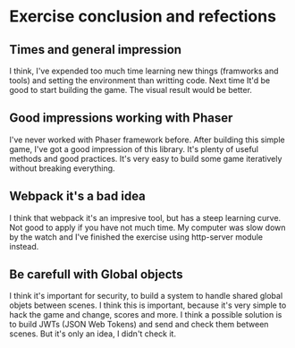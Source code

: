 
# Exercise conclusion and refections

## Times and general impression

I think, I've expended too much time learning new things (framworks and tools) and setting the environment than writting code. Next time It'd be good to start building the game. The visual result would be better.

## Good impressions working with Phaser

I've never worked with Phaser framework before. After building this simple game, I've got a good impression of this library. It's plenty of useful methods and good practices. It's very easy to build some game iteratively without breaking everything. 

## Webpack it's a bad idea

I think that webpack it's an impresive tool, but has a steep learning curve. Not good to apply if you have not much time. My computer was slow down by the watch and I've finished the exercise using http-server module instead.

## Be carefull with Global objects

I think it's important for security, to build a system to handle shared global objets between scenes. I think this is important, because it's very simple to hack the game and change, scores and more. I think a possible solution is to build JWTs (JSON Web Tokens) and send and check them between scenes. But it's only an idea, I didn't check it.